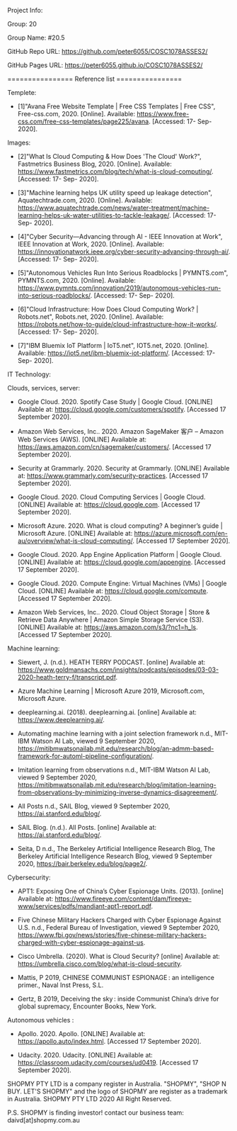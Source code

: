 Project Info:

Group: 20

Group Name: #20.5

GitHub Repo URL: https://github.com/peter6055/COSC1078ASSES2/ 

GitHub Pages URL: https://peter6055.github.io/COSC1078ASSES2/


================ Reference list ================ 

Templete:
- [1]"Avana Free Website Template | Free CSS Templates | Free CSS", Free-css.com, 2020. [Online]. Available: https://www.free-css.com/free-css-templates/page225/avana. [Accessed: 17- Sep- 2020].

Images: 
- [2]"What Is Cloud Computing & How Does 'The Cloud' Work?", Fastmetrics Business Blog, 2020. [Online]. Available: https://www.fastmetrics.com/blog/tech/what-is-cloud-computing/. [Accessed: 17- Sep- 2020].

- [3]"Machine learning helps UK utility speed up leakage detection", Aquatechtrade.com, 2020. [Online]. Available: https://www.aquatechtrade.com/news/water-treatment/machine-learning-helps-uk-water-utilities-to-tackle-leakage/. [Accessed: 17- Sep- 2020].

- [4]"Cyber Security—Advancing through AI - IEEE Innovation at Work", IEEE Innovation at Work, 2020. [Online]. Available: https://innovationatwork.ieee.org/cyber-security-advancing-through-ai/. [Accessed: 17- Sep- 2020].

- [5]"Autonomous Vehicles Run Into Serious Roadblocks | PYMNTS.com", PYMNTS.com, 2020. [Online]. Available: https://www.pymnts.com/innovation/2019/autonomous-vehicles-run-into-serious-roadblocks/. [Accessed: 17- Sep- 2020].

- [6]"Cloud Infrastructure: How Does Cloud Computing Work? | Robots.net", Robots.net, 2020. [Online]. Available: https://robots.net/how-to-guide/cloud-infrastructure-how-it-works/. [Accessed: 17- Sep- 2020].

- [7]"IBM Bluemix IoT Platform | IoT5.net", IOT5.net, 2020. [Online]. Available: https://iot5.net/ibm-bluemix-iot-platform/. [Accessed: 17- Sep- 2020].


IT Technology:

  Clouds, services, server:
   - Google Cloud. 2020. Spotify Case Study  |  Google Cloud. [ONLINE] Available at: https://cloud.google.com/customers/spotify. [Accessed 17 September 2020].

   - Amazon Web Services, Inc.. 2020. Amazon SageMaker 客户 – Amazon Web Services (AWS). [ONLINE] Available at: https://aws.amazon.com/cn/sagemaker/customers/. [Accessed 17 September 2020].

   - Security at Grammarly. 2020. Security at Grammarly. [ONLINE] Available at: https://www.grammarly.com/security-practices. [Accessed 17 September 2020].

   - Google Cloud. 2020. Cloud Computing Services  |  Google Cloud. [ONLINE] Available at: https://cloud.google.com. [Accessed 17 September 2020].

   - Microsoft Azure. 2020. What is cloud computing? A beginner’s guide | Microsoft Azure. [ONLINE] Available at: https://azure.microsoft.com/en-au/overview/what-is-cloud-computing/. [Accessed 17 September 2020].

   - Google Cloud. 2020. App Engine Application Platform  |  Google Cloud. [ONLINE] Available at: https://cloud.google.com/appengine. [Accessed 17 September 2020].

   - Google Cloud. 2020. Compute Engine: Virtual Machines (VMs)  |  Google Cloud. [ONLINE] Available at: https://cloud.google.com/compute. [Accessed 17 September 2020].

   - Amazon Web Services, Inc.. 2020. Cloud Object Storage | Store & Retrieve Data Anywhere | Amazon Simple Storage Service (S3). [ONLINE] Available at: https://aws.amazon.com/s3/?nc1=h_ls. [Accessed 17 September 2020].


  Machine learning:
   - Siewert, J. (n.d.). HEATH TERRY PODCAST. [online] Available at: https://www.goldmansachs.com/insights/podcasts/episodes/03-03-2020-heath-terry-f/transcript.pdf.
   
   - Azure Machine Learning | Microsoft Azure 2019, Microsoft.com, Microsoft Azure.
   
   - deeplearning.ai. (2018). deeplearning.ai. [online] Available at: https://www.deeplearning.ai/.
   
   - Automating machine learning with a joint selection framework n.d., MIT-IBM Watson AI Lab, viewed 9 September 2020, <https://mitibmwatsonailab.mit.edu/research/blog/an-admm-based-framework-for-automl-pipeline-configuration/>.
   
   - Imitation learning from observations n.d., MIT-IBM Watson AI Lab, viewed 9 September 2020, <https://mitibmwatsonailab.mit.edu/research/blog/imitation-learning-from-observations-by-minimizing-inverse-dynamics-disagreement/>.
   
   - All Posts n.d., SAIL Blog, viewed 9 September 2020, <https://ai.stanford.edu/blog/>.
   
   - SAIL Blog. (n.d.). All Posts. [online] Available at: https://ai.stanford.edu/blog/.
   
   - Seita, D n.d., The Berkeley Artificial Intelligence Research Blog, The Berkeley Artificial Intelligence Research Blog, viewed 9 September 2020, <https://bair.berkeley.edu/blog/page2/>.


  Cybersecurity:
   - APT1: Exposing One of China’s Cyber Espionage Units. (2013). [online] Available at: https://www.fireeye.com/content/dam/fireeye-www/services/pdfs/mandiant-apt1-report.pdf.
   
   - Five Chinese Military Hackers Charged with Cyber Espionage Against U.S. n.d., Federal Bureau of Investigation, viewed 9 September 2020, <https://www.fbi.gov/news/stories/five-chinese-military-hackers-charged-with-cyber-espionage-against-us>.
   
   - Cisco Umbrella. (2020). What is Cloud Security? [online] Available at: https://umbrella.cisco.com/blog/what-is-cloud-security.
   
   - Mattis, P 2019, CHINESE COMMUNIST ESPIONAGE : an intelligence primer., Naval Inst Press, S.L.
   
   - Gertz, B 2019, Deceiving the sky : inside Communist China’s drive for global supremacy, Encounter Books, New York.


  Autonomous vehicles :
   - Apollo. 2020. Apollo. [ONLINE] Available at: https://apollo.auto/index.html. [Accessed 17 September 2020].

   - Udacity. 2020. Udacity. [ONLINE] Available at: https://classroom.udacity.com/courses/ud0419. [Accessed 17 September 2020].



SHOPMY PTY LTD is a company register in Australia. "SHOPMY", "SHOP N BUY. LET'S SHOPMY" and the logo of SHOPMY are register as a trademark in Australia. SHOPMY PTY LTD 2020 All Right Reserved.

P.S. SHOPMY is finding investor! contact our business team: daivd[at]shopmy.com.au
